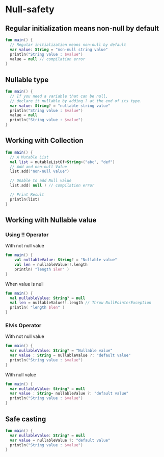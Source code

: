 # Null-safety

## Regular initialization means non-null by default

```kotlin
fun main() {
  // Regular initialization means non-null by default
  var value: String = "non-null string value" 
  println("String value : $value")
  value = null // compilation error
}
```

## Nullable type

```kotlin
fun main() {
  // If you need a variable that can be null, 
  // declare it nullable by adding ? at the end of its type.
  var value: String? = "nullable string value" 
  println("String value : $value")
  value = null
  println("String value : $value")
}
```

## Working with Collection

```kotlin
fun main() {
  // A Mutable List
  val list = mutableListOf<String>("abc", "def")
  // Add and non-null Value
  list.add("non-null value")

  // Unable to add Null value
  list.add( null ) // compilation error

  // Print Result
  println(list)
}
```

## Working with Nullable value

### Using !! Operator 

With not null value

```kotlin
fun main() {
    val nullableValue: String? = "Nullable value"
    val len = nullableValue!!.length
    println( "length $len" )
}
```

When value is null

```kotlin
fun main() {
  val nullableValue: String? = null
  val len = nullableValue!!.length // Throw NullPointerException
  println( "length $len" )
}
```

### Elvis Operator

With not null value

```kotlin
fun main() {
  var nullableValue: String? = "Nullable value"
  var value : String = nullableValue ?: "default value"
  println("String value : $value")
}
```

With null value

```kotlin
fun main() {
  var nullableValue: String? = null
  var value : String= nullableValue ?: "default value"
  println("String value : $value")
}
```

## Safe casting


```kotlin
fun main() {
  var nullableValue: String? = null
  var value = nullableValue ?: "default value"
  println("String value : $value")
}
```
